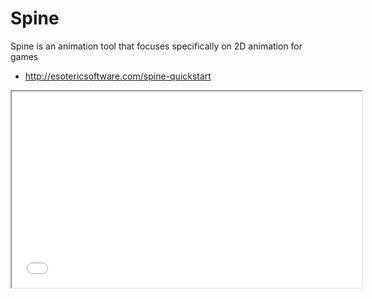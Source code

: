 # Spine 

Spine is an animation tool that focuses specifically on 2D animation for games

* http://esotericsoftware.com/spine-quickstart

<iframe src="//www.youtube.com/embed/_70JQvzFfWs" width="560" height="314" allowfullscreen="allowfullscreen" /><br>



Photoshop-LayersToPNG.jsx exports images in a layer group. You can import the exported images to Spine

* https://gist.github.com/NathanSweet/c8e2f6e1d79dedd56e8c

Let's create a rocket animation.
Sample project is here. 

* http://kwiksher.com/daily/blog/spine/Spine.zip



Steps
1. Create a new Kwik project
1. A layer group - rocket consists of body, wingR, wingL and tale
1. export the 'rocket' layer group with LayersToPNG.jsx
1. Open Spine and create a new spine project and import the parts of rocket
1. Make animations in Spine
1. Export the spine project. It outputs json, atlas and png files.
1. Kwik to publish the project and preview it with Corona simulator.
1. Create a custom file of rocket_image.lua to use the files(json, atlas, png) from Spine.
1. Publish again to make the custom file enable to work

## LayersToPNG
creating a new Kwik project and exporting the rocket parts with LayersToPNG.js<img class="alignnone size-medium" src="./img/spine/2017-01-23_1613.png" alt="" width="600" />

you can find layer png files and <strong>page1.json </strong>

<img class="alignnone size-medium" src="./img/spine/2017-01-23_1614.png" alt="" width="400" />

Open Spine and import data. You can set page1.json from Browse button and set Skeleton name as" rocket". Then click OK

<img class="alignnone size-medium" src="./img/spine/2017-01-23_1616.png" alt="" width="600" />

If Missing is displayed, you need to set the correct images folder

<img class="alignnone size-medium" src="./img/spine/2017-01-24_1418.png" alt="" width="600" />

Set the images folder path from Tree Panel &gt; Images &gt; Path

<img class="alignnone size-medium" src="./img/spine/2017-01-23_1619.png" alt="" width="300" />

select images folder and click Open to set the images folder.

<img class="alignnone size-medium" src="./img/spine/2017-01-23_1620.png" alt="" width="600" />

Now the images are displayed

<img class="alignnone size-medium" src="./img/spine/2017-01-23_1621.png" alt="" width="600" />


## Spine
You don't need to use  background image. So make it uncheck "Export". I modified the background color transparent to focus the rocket.

<img class="alignnone size-medium" src="./img/spine/2017-01-23_1635.png" alt="" width="600" />

Set the center to the origin. This is important for importing the spine animation later to Kwik/Corona

<img class="alignnone size-medium" src="./img/spine/2017-01-23_1659.png" alt="" width="600" />

### Making bones

<img class="alignnone size-medium" src="./img/spine/2017-01-23_2256.png" alt="" width="600" />

Making animations. I named the animation as <strong>"animation"</strong>

<img class="alignnone size-medium" src="./img/spine/2017-01-23_2258.png" alt="" width="600" />

### Export

<img class="alignnone size-medium" src="./img/spine/2017-01-23_2259.png" alt="" width="300" />

Select JSON and Create atlas checked. Output folder is <strong>"build4/assets/sprites"</strong>

<img class="alignnone size-medium" src="./img/spine/2017-01-23_2300.png" alt="" width="600" />

In the sample project, you can preview it with Corona simulator. Please open <strong>spine/main.lua</strong> with Corona simulator

<img class="alignnone size-medium" src="./img/spine/2017-01-23_2304.png" alt="" width="600" />

<img class="alignnone size-medium" src="./img/spine/2017-01-23_2305.png" alt="" width="300" />

## Kwik 

Now please go back to work with Kwik. Publish the project to generate the lua files.

<img class="alignnone size-medium" src="./img/spine/2017-01-24_1438.png" alt="" width="300" />

You find <strong>rocket_image_.lua</strong> in build4/components/page01 folder

<img class="alignnone size-medium" src="./img/spine/2017-01-23_2308.png" alt="" width="500" />

### Custom the file

* create page01 folder under \build4\custom\components\
* copy rocket_image_.lua to  \build4\custom\components\page01
* then edit the three functions. Add extlib.spine library, replace display.newImageRect for spine:newImageRect, add event functions.

<img class="alignnone size-medium" src="./img/spine/2017-01-24_1014.png" alt="" width="500" />

Modify the custom rocket_image_.lua.  You need to use spine library and spine:newImagerect instead of display.newImageRect. Here is the three parts of modified custom/components/page01/rocket_image_.lua

```lua
local spine = require("extlib.spine").new("rocket")

function _M:localPos(UI)
  local sceneGroup  = UI.scene.view
  local layer       = UI.layer
    
    layer.rocket = spine:newImageRect( _K.imgDir..imagePath, imageWidth, imageHeight)

    layer.rocket.imagePath = imagePath
    layer.rocket.x = mX
    layer.rocket.y = mY
    layer.rocket.alpha = oriAlpha
    layer.rocket.oldAlpha = oriAlpha
    layer.rocket.blendMode = ""
    layer.rocket.oriX = layer.rocket.x
    layer.rocket.oriY = layer.rocket.y
    layer.rocket.oriXs = layer.rocket.xScale
    layer.rocket.oriYs = layer.rocket.yScale
    layer.rocket.name = "rocket"
    sceneGroup.rocket = layer.rocket
    sceneGroup:insert( layer.rocket)
  
end
```

###

* add layer.rocket.state:setAnimationByName(0, "animation", true)
* animation track 0 and "animation" with looping true

```lua
function _M:allListeners(UI)
  local sceneGroup  = UI.scene.view
  local layer       = UI

  layer.rocket.state:setAnimationByName(0, "animation", true)

end
```

###
dipose is added in _M:toDispose func
```lua
function _M:toDispose(UI)
  local sceneGroup  = UI.scene.view
  local layer       = UI.layer

  layer.rocket:dispose()

end
```

### Publish
press Publish on Kwik Panel to enable the custom file injected to the built codes.

### Copy Spine Files
Copy spine-corona, spine-lua folders and spine.lua in spine folder of Sample project and paste them like this

* build4/extlib/spine.lua
* build4/spine-corona
* buiild4/spine-lua

<img class="alignnone size-medium" src="./img/spine/2017-01-24_1447.png" alt="" width="500" />

### Publish
Publish again to make the custom file enabled to work.

<img class="alignnone size-medium" src="./img/spine/2017-01-24_1438.png" alt="" width="300" />

### Animation and Event Handling
For example, the following code is to change animation by touch event. You can add it to _M:localPos() function.

```lua
layer.rocket:addEventListener("touch", function (event)
    if event.phase ~= "ended" and event.phase ~= "cancelled" then return end
    local state = layer.rocket.state
    local name = state:getCurrent(0).animation.name
    if name == "animation" then
    state:setAnimationByName(0, "launch", false)
    elseif name == "launch" then
    state:setAnimationByName(0, "animation", true)
    end
end)
```

### Animation Mix

For example, the following code is loading **spineboy** sprite in rocket_image_.lua
newImageRect function has the 4th argument to set animation mix to make smooth transition

```lua
local spine = require("extlib.spine").new("spineboy", "walk") -- default animation is walk
layer.rocket = spine:newImageRect( _K.imgDir..imagePath, imageWidth, imageHeight,
    function(stateData)
        stateData:setMix("walk", "jump", 0.2)
        stateData:setMix("jump", "run", 0.2)
    end)
```

### Animation State Event
you can recive the events from the animation state with the following functions. Each function dispatches the event to the corresponding action. You need to create actions with the same names below in Kwik

* state_start
* state_interrupt
* state_end
* state_complete
* state_dispose
* state_event

<img class="alignnone size-medium" src="./img/spine/spine 0008.jpg" alt="" width="200" />

Please add the following code to _M:localPos() function if you like to use the events
```lua
  layer.rocket.state.onStart = function(entry)
    UI.animName  = entry.animation.name
    UI.scene:dispatchEvent({name = "action_state_start", entry=entry })
  end
  
  layer.rocket.state.onInterrupt = function(entry)
    UI.animName  = entry.animation.name
    UI.scene:dispatchEvent({name = "action_state_interrupt", entry=entry })
  end
  
  layer.rocket.state.onEnd = function (entry)
    UI.animName  = entry.animation.name
    UI.scene:dispatchEvent({name = "action_state_end", entry=entry })
  end
  
  layer.rocket.state.onComplete = function (entry)
    UI.animName  = entry.animation.name
    UI.scene:dispatchEvent({name = "action_state_complete", entry=entry })
  end
  
  layer.rocket.state.onDispose = function (entry)
    UI.animName  = entry.animation.name
    UI.scene:dispatchEvent({name = "action_state_dispose", entry=entry })
  end
  
  layer.rocket.state.onEvent = function (entry, event)
    UI.animName  = entry.animation.name
    UI.eventName = event.data.name
    UI.scene:dispatchEvent({name = "action_state_event", entry=entry })
  end

  ```

### By the way, 
the sample project used Particles replacement. The fire layer and the background are replaced with the particles.

<img class="alignnone size-medium" src="./img/spine/2017-01-23_2306.png" alt="" width="600" />

You can find the sample particles in CoronaSDK_Emitter_Viewer_Sample folder.

<img class="alignnone size-medium" src="./img/spine/2017-01-24_1454.png" alt="" width="600" />

I changed the emit angle as 180 for air_stars.  Editing particles(Kaboom) on Kwik4 is only available for users who purchased a Kwik license. 

Enjoy
